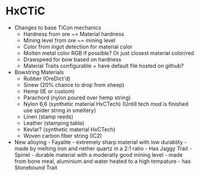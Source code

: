 # HxCTiC
 - Changes to base TiCon mechanics
	- Hardness from ore ~= Material hardness
	- Mining level from ore ~= mining level
	- Color from ingot detection for material color
	- Molten metal color RGB if possible? Or just closest material color/red
	- Drawspeed for bow based on hardness
	- Material Traits configurable + have default file hosted on github? 
 - Bowstring Materials
	- Rubber (OreDict'd)
	- Sinew (20% chance to drop from sheep)
	- Hemp (IE or custom)
	- Parachord (nylon poured over hemp string)
	- Nylon 6,6 (synthetic material HxCTech) (Untill tech mod is finished use spider string in smeltery)
	- Linen (stamp reeds)
	- Leather (stamping table)
	- Kevlar? (synthetic material HxCTech)
	- Woven carbon fiber string (IC2)
 - New alloying 
       - Fayalite - extremely sharp material with low durablity - made by melting iron and nether quartz in a 2:1 ratio 
           - Has Jaggy Trait
       - Spinel - durable material with a moderatly good mining level - made from bone meal, aluminium and water heated to a high tempature 
	   - has Stonebound Trait
